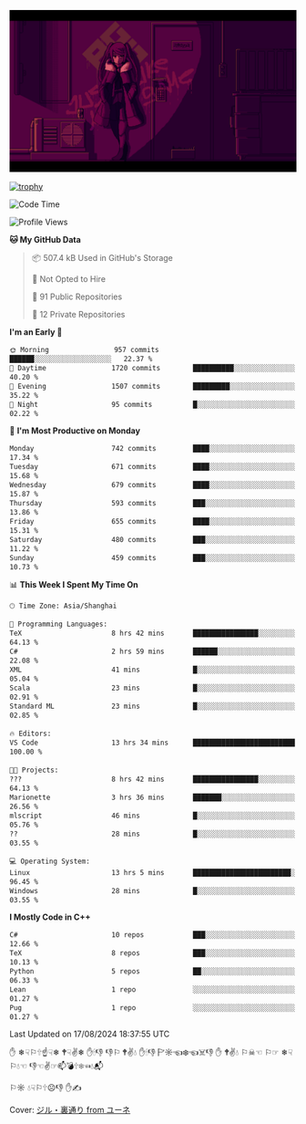 ![](imgs/main.png)

[![trophy](https://github-profile-trophy.vercel.app/?username=NeilKleistGao&theme=dracula)](https://github.com/ryo-ma/github-profile-trophy)

<!--START_SECTION:waka-->
![Code Time](http://img.shields.io/badge/Code%20Time-1%2C273%20hrs%2054%20mins-blue)

![Profile Views](http://img.shields.io/badge/Profile%20Views-0-blue)

**🐱 My GitHub Data** 

> 📦 507.4 kB Used in GitHub's Storage 
 > 
> 🚫 Not Opted to Hire
 > 
> 📜 91 Public Repositories 
 > 
> 🔑 12 Private Repositories 
 > 
**I'm an Early 🐤** 

```text
🌞 Morning                957 commits         ██████░░░░░░░░░░░░░░░░░░░   22.37 % 
🌆 Daytime                1720 commits        ██████████░░░░░░░░░░░░░░░   40.20 % 
🌃 Evening                1507 commits        █████████░░░░░░░░░░░░░░░░   35.22 % 
🌙 Night                  95 commits          █░░░░░░░░░░░░░░░░░░░░░░░░   02.22 % 
```
📅 **I'm Most Productive on Monday** 

```text
Monday                   742 commits         ████░░░░░░░░░░░░░░░░░░░░░   17.34 % 
Tuesday                  671 commits         ████░░░░░░░░░░░░░░░░░░░░░   15.68 % 
Wednesday                679 commits         ████░░░░░░░░░░░░░░░░░░░░░   15.87 % 
Thursday                 593 commits         ███░░░░░░░░░░░░░░░░░░░░░░   13.86 % 
Friday                   655 commits         ████░░░░░░░░░░░░░░░░░░░░░   15.31 % 
Saturday                 480 commits         ███░░░░░░░░░░░░░░░░░░░░░░   11.22 % 
Sunday                   459 commits         ███░░░░░░░░░░░░░░░░░░░░░░   10.73 % 
```


📊 **This Week I Spent My Time On** 

```text
🕑︎ Time Zone: Asia/Shanghai

💬 Programming Languages: 
TeX                      8 hrs 42 mins       ████████████████░░░░░░░░░   64.13 % 
C#                       2 hrs 59 mins       ██████░░░░░░░░░░░░░░░░░░░   22.08 % 
XML                      41 mins             █░░░░░░░░░░░░░░░░░░░░░░░░   05.04 % 
Scala                    23 mins             █░░░░░░░░░░░░░░░░░░░░░░░░   02.91 % 
Standard ML              23 mins             █░░░░░░░░░░░░░░░░░░░░░░░░   02.85 % 

🔥 Editors: 
VS Code                  13 hrs 34 mins      █████████████████████████   100.00 % 

🐱‍💻 Projects: 
???                      8 hrs 42 mins       ████████████████░░░░░░░░░   64.13 % 
Marionette               3 hrs 36 mins       ███████░░░░░░░░░░░░░░░░░░   26.56 % 
mlscript                 46 mins             █░░░░░░░░░░░░░░░░░░░░░░░░   05.76 % 
??                       28 mins             █░░░░░░░░░░░░░░░░░░░░░░░░   03.55 % 

💻 Operating System: 
Linux                    13 hrs 5 mins       ████████████████████████░   96.45 % 
Windows                  28 mins             █░░░░░░░░░░░░░░░░░░░░░░░░   03.55 % 
```

**I Mostly Code in C++** 

```text
C#                       10 repos            ███░░░░░░░░░░░░░░░░░░░░░░   12.66 % 
TeX                      8 repos             ███░░░░░░░░░░░░░░░░░░░░░░   10.13 % 
Python                   5 repos             ██░░░░░░░░░░░░░░░░░░░░░░░   06.33 % 
Lean                     1 repo              ░░░░░░░░░░░░░░░░░░░░░░░░░   01.27 % 
Pug                      1 repo              ░░░░░░░░░░░░░░░░░░░░░░░░░   01.27 % 
```




 Last Updated on 17/08/2024 18:37:55 UTC
<!--END_SECTION:waka-->

✋ ❄☟⚐🕆☝☟❄ 🕈☟✌❄ ✋🕯👎 👎⚐ 🕈✌💧 ✋🕯👎 🏱☼☜❄☜☠👎 ✋ 🕈✌💧 ⚐☠☜ ⚐☞ ❄☟⚐💧☜ 👎☜✌☞📫💣🕆❄☜💧📬

⚐☼ 💧☟⚐🕆☹👎 ✋✍

Cover: [ジル・裏通り from ユーネ](https://www.pixiv.net/artworks/62127066)
